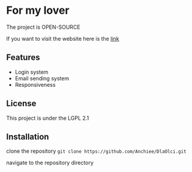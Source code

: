 <h1>For my lover</h1>

<p>The project is <bold>OPEN-SOURCE</bold></p>

<p>If you want to visit the website here is the <a href="https://dlamojejolci.infinityfreeapp.com">link</a></p>

<h2>Features</h2>
<ul>
  <li>Login system</li>
  <li>Email sending system</li>
  <li>Responsiveness</li>
</ul>

<h2>License</h2>
<p>This project is under the LGPL 2.1</p>

<h2>Installation</h2>

clone the repository `git clone https://github.com/Anchiee/DlaOlci.git`
<p>navigate to the repository directory</p>


